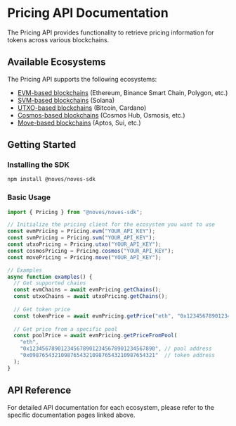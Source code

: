 # Pricing API Documentation

The Pricing API provides functionality to retrieve pricing information for tokens across various blockchains.

## Available Ecosystems

The Pricing API supports the following ecosystems:

- [EVM-based blockchains](./evm.md) (Ethereum, Binance Smart Chain, Polygon, etc.)
- [SVM-based blockchains](./svm.md) (Solana)
- [UTXO-based blockchains](./utxo.md) (Bitcoin, Cardano)
- [Cosmos-based blockchains](./cosmos.md) (Cosmos Hub, Osmosis, etc.)
- [Move-based blockchains](./move.md) (Aptos, Sui, etc.)

## Getting Started

### Installing the SDK

```bash
npm install @noves/noves-sdk
```

### Basic Usage

```typescript
import { Pricing } from "@noves/noves-sdk";

// Initialize the pricing client for the ecosystem you want to use
const evmPricing = Pricing.evm("YOUR_API_KEY");
const svmPricing = Pricing.svm("YOUR_API_KEY");
const utxoPricing = Pricing.utxo("YOUR_API_KEY");
const cosmosPricing = Pricing.cosmos("YOUR_API_KEY");
const movePricing = Pricing.move("YOUR_API_KEY");

// Examples
async function examples() {
  // Get supported chains
  const evmChains = await evmPricing.getChains();
  const utxoChains = await utxoPricing.getChains();
  
  // Get token price
  const tokenPrice = await evmPricing.getPrice("eth", "0x1234567890123456789012345678901234567890");
  
  // Get price from a specific pool
  const poolPrice = await evmPricing.getPriceFromPool(
    "eth", 
    "0x1234567890123456789012345678901234567890", // pool address
    "0x0987654321098765432109876543210987654321"  // token address
  );
}
```

## API Reference

For detailed API documentation for each ecosystem, please refer to the specific documentation pages linked above. 